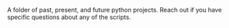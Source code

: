 A folder of past, present, and future python projects. Reach out if you have specific questions about any of the scripts. 
